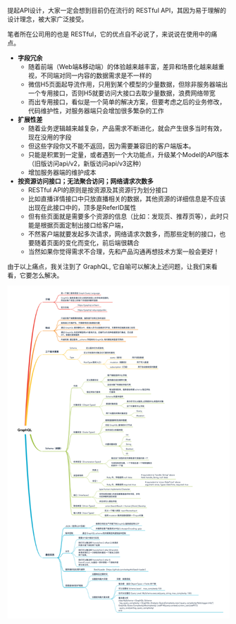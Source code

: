 
提起API设计，大家一定会想到目前仍在流行的 RESTful API，其因为易于理解的设计理念，被大家广泛接受。

笔者所在公司用的也是 RESTful，它的优点自不必说了，来说说在使用中的痛点。

- **字段冗余**
  - 随着前端（Web端&移动端）的体验越来越丰富，差异和场景化越来越重视，不同端对同一内容的数据需求是不一样的
  - 微信H5页面起导流作用，只用到某个模型的少量数据，但除非服务器端出一个专用接口，否则H5就要访问大接口去取少量数据，浪费网络带宽
  - 而出专用接口，看似是一个简单的解决方案，但要考虑之后的业务修改，代码维护性，对服务器端只会增加很多繁杂的工作
- **扩展性差**
  - 随着业务逻辑越来越复杂，产品需求不断进化，就会产生很多当时有效，现在没用的字段
  - 但这些字段你又不能不返回，因为需要兼容旧的客户端版本。
  - 只能是积累到一定量，或者遇到一个大功能点，升级某个Model的API版本（旧版访问api/v2，新版访问api/v3这种）
  - 增加服务器端的维护成本
- **按资源访问接口；无法聚合访问；网络请求次数多**
  - RESTful API的原则是按资源及其资源行为划分接口
  - 比如直播详情接口中只放直播相关的数据，其他资源的详细信息是不应该出现在此接口中的，顶多是ReferID属性
  - 但有些页面就是需要多个资源的信息（比如：发现页、推荐页等），此时只能是根据页面定制出接口给客户端，
  - 不然客户端就要发起多次请求，网络请求次数多，而那些定制的接口，也要随着页面的变化而变化，前后端很耦合
  - 当然如果你觉得需求不合理，先和产品沟通再想技术方案一般会更好！

由于以上痛点，我关注到了 GraphQL, 它自喻可以解决上述问题，让我们来看看，它要怎么解决。

![GraphQL](../assets/GraphQL.png)